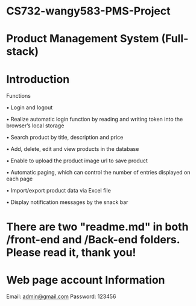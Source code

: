 # CS732-wangy583-PMS-Project



# Product Management System (Full-stack)



# Introduction

Functions 

• Login and logout 

• Realize automatic login function by reading and writing token into the browser’s local storage 

• Search product by title, description and price 

• Add, delete, edit and view products in the database 

• Enable to upload the product image url to save product

 • Automatic paging, which can control the number of entries displayed on each page

 • Import/export product data via Excel file 

• Display notification messages by the snack bar



# There are two "readme.md" in both /front-end and /Back-end folders. Please read it, thank you!



# Web page account Information 
Email: admin@gmail.com
Password: 123456

